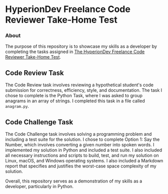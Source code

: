 # HyperionDev Freelance Code Reviewer Take-Home Test

### About
The purpose of this repository is to showcase my skills as a developer by completing the tasks assigned in [The HyperionDev Freelance Code Reviewer Take-Home Test](https://github.com/hyperiondev-com/THT).

## Code Review Task

The Code Review task involves reviewing a hypothetical student's code submission for correctness, efficiency, style, and documentation. The task I chose to complete is the Python Task, where I was asked to group anagrams in an array of strings. I completed this task in a file called `anagram.py`.

## Code Challenge Task

The Code Challenge task involves solving a programming problem and including a test suite for the solution. I chose to complete Option 1: Say the Number, which involves converting a given number into spoken words. I implemented my solution in Python and included a test suite. I also included all necessary instructions and scripts to build, test, and run my solution on Linux, macOS, and Windows operating systems. I also included a Markdown report that specifies and justifies the worst-case space complexity of my solution.

Overall, this repository serves as a demonstration of my skills as a developer, particularly in Python.
